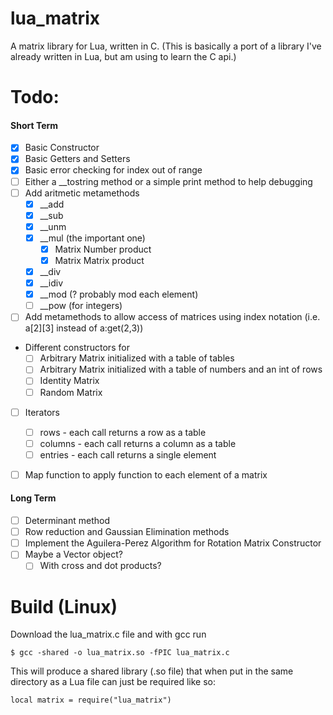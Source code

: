 # lua\_matrix 
A matrix library for Lua, written in C. (This is basically a port of a library I've already written in Lua, but am using to learn the C api.)

# Todo:
#### Short Term
- [x] Basic Constructor
- [x] Basic Getters and Setters
- [x] Basic error checking for index out of range
- [ ] Either a \_\_tostring method or a simple print method to help debugging
- [ ] Add aritmetic metamethods
	- [x] \_\_add
	- [x] \_\_sub
	- [x] \_\_unm
	- [x] \_\_mul (the important one)
		- [x] Matrix Number product
		- [x] Matrix Matrix product
	- [x] \_\_div
	- [x] \_\_idiv
	- [x] \_\_mod (? probably mod each element)
	- [ ] \_\_pow (for integers)
- [ ] Add metamethods to allow access of matrices using index notation (i.e. a[2][3] instead of a:get(2,3))
- Different constructors for
	- [ ] Arbitrary Matrix initialized with a table of tables
	- [ ] Arbitrary Matrix initialized with a table of numbers and an int of rows
	- [ ] Identity Matrix
	- [ ] Random Matrix
- [ ] Iterators
	- [ ] rows - each call returns a row as a table
	- [ ] columns - each call returns a column as a table
	- [ ] entries - each call returns a single element
- [ ] Map function to apply function to each element of a matrix


#### Long Term
- [ ] Determinant method
- [ ] Row reduction and Gaussian Elimination methods
- [ ] Implement the Aguilera-Perez Algorithm for Rotation Matrix Constructor
- [ ] Maybe a Vector object?
	- [ ] With cross and dot products?

# Build (Linux)
Download the lua\_matrix.c file and with gcc run
```
$ gcc -shared -o lua_matrix.so -fPIC lua_matrix.c
```
This will produce a shared library (.so file) that when put in the same directory as a Lua file can just be required like so:
```
local matrix = require("lua_matrix")
```
